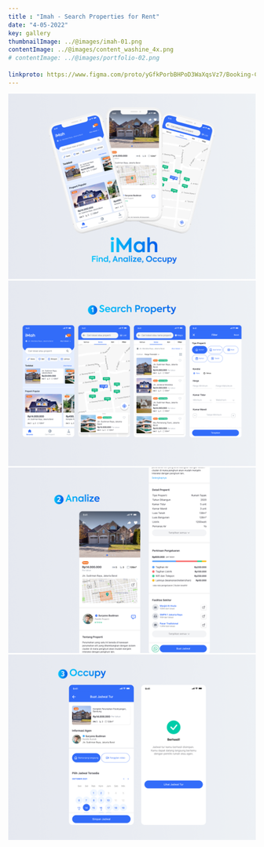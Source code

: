 ```yaml
---
title : "Imah - Search Properties for Rent"
date: "4-05-2022"
key: gallery
thumbnailImage: ../@images/imah-01.png
contentImage: ../@images/content_washine_4x.png
# contentImage: ../@images/portfolio-02.png

linkproto: https://www.figma.com/proto/yGfkPorbBHPoD3WaXqsVz7/Booking-Car-Wash?node-id=387%3A10385&scaling=scale-down&page-id=17%3A598&starting-point-node-id=324%3A9294&show-proto-sidebar=0
---
```



![alt text](../@images/imah-01.png)
![alt text](../@images/imah-02.png)
![alt text](../@images/imah-03.png)
![alt text](../@images/imah-04.png)

